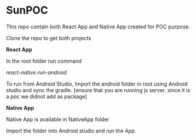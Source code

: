 SunPOC
============

This repo contain both React App and Native App created for POC purpose.

Clone the repo to get both projects

**React App**

In the root folder run command

*react-native run-android*

To run from Android Studio, Import the android folder in root using Android studio and sync the gradle.
[ensure that you are running js server. since it is a poc we didnot add as package]


**Native App**

Native App is available in NativeApp folder

Import the folder into Android studio and run the App.


